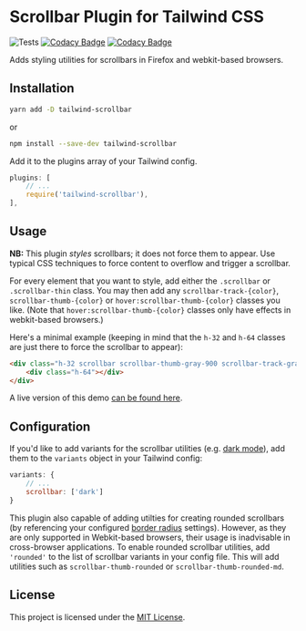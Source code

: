 # Scrollbar Plugin for Tailwind CSS
![Tests](https://github.com/adoxography/tailwind-scrollbar/workflows/Tests/badge.svg)
[![Codacy Badge](https://api.codacy.com/project/badge/Grade/bafd995b17b2428aa130ed31da5aacf0)](https://app.codacy.com/gh/adoxography/tailwind-scrollbar?utm_source=github.com&utm_medium=referral&utm_content=adoxography/tailwind-scrollbar&utm_campaign=Badge_Grade)
[![Codacy Badge](https://app.codacy.com/project/badge/Grade/af892fe4afc048c4860462c5fc736675)](https://www.codacy.com/gh/adoxography/tailwind-scrollbar/dashboard?utm_source=github.com&amp;utm_medium=referral&amp;utm_content=adoxography/tailwind-scrollbar&amp;utm_campaign=Badge_Grade)

Adds styling utilities for scrollbars in Firefox and webkit-based browsers.

## Installation

```bash
yarn add -D tailwind-scrollbar
```
or
```bash
npm install --save-dev tailwind-scrollbar
```

Add it to the plugins array of your Tailwind config.

```js
plugins: [
    // ...
    require('tailwind-scrollbar'),
],
```

## Usage

**NB:** This plugin *styles* scrollbars; it does not force them to appear. Use typical CSS techniques to force content to overflow and trigger a scrollbar.

For every element that you want to style, add either the `.scrollbar` or `.scrollbar-thin` class. You may then add any `scrollbar-track-{color}`, `scrollbar-thumb-{color}` or `hover:scrollbar-thumb-{color}` classes you like. (Note that `hover:scrollbar-thumb-{color}` classes only have effects in webkit-based browsers.)

Here's a minimal example (keeping in mind that the `h-32` and `h-64` classes are just there to force the scrollbar to appear):

```html
<div class="h-32 scrollbar scrollbar-thumb-gray-900 scrollbar-track-gray-100">
    <div class="h-64"></div>
</div>
```

A live version of this demo [can be found here](https://tailwind-scrollbar-example.adoxography.repl.co/).

## Configuration

If you'd like to add variants for the scrollbar utilities (e.g. [dark mode](https://tailwindcss.com/docs/dark-mode)), add them to the `variants` object in your Tailwind config:

```js
variants: {
    // ...
    scrollbar: ['dark']
}
```

This plugin also capable of adding utilties for creating rounded scrollbars (by referencing your configured [border radius](https://tailwindcss.com/docs/border-radius#customizing) settings). However, as they are only supported in Webkit-based browsers, their usage is inadvisable in cross-browser applications. To enable rounded scrollbar utilities, add `'rounded'` to the list of scrollbar variants in your config file. This will add utilities such as `scrollbar-thumb-rounded` or `scrollbar-thumb-rounded-md`.

## License

This project is licensed under the [MIT License](/LICENSE).
